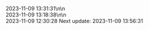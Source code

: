 2023-11-09 13:31:31\n\n  
2023-11-09 13:18:38\n\n  
2023-11-09 12:30:28
Next update: 2023-11-09 13:56:31
